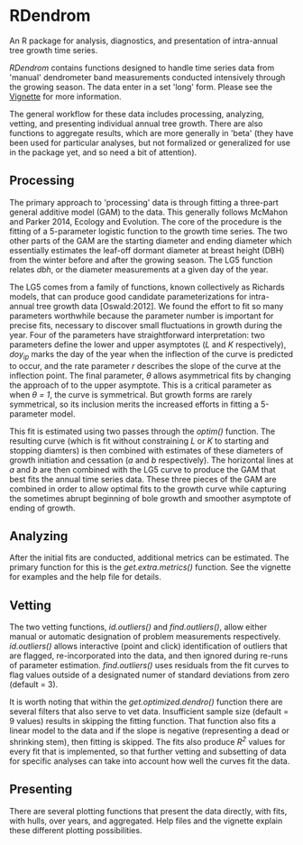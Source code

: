 # RDendrom
An R package for analysis, diagnostics, and presentation of intra-annual tree growth time series.

*RDendrom* contains functions designed to handle time series data from 'manual' dendrometer band measurements conducted intensively through the growing season. The data enter in a set 'long' form. Please see the [Vignette](vignettes/RDendrom_vignette.html) for more information.

The general workflow for these data includes processing, analyzing, vetting, and presenting individual annual tree growth. There are also functions to aggregate results, which are more generally in 'beta' (they have been used for particular analyses, but not formalized or generalized for use in the package yet, and so need a bit of attention).

## Processing

The primary approach to 'processing' data is through fitting a three-part general additive model (GAM) to the data. This generally follows McMahon and Parker 2014, Ecology and Evolution. The core of the procedure is the fitting of a 5-parameter logistic function to the growth time series. The two other parts of the GAM are the starting diameter and ending diameter which essentially estimates the leaf-off dormant diameter at breast height (DBH) from the winter before and after the growing season. The LG5 function relates *dbh*, or the diameter measurements at a given day of the year.  

The LG5 comes from a family of functions, known collectively
as Richards models, that can produce good candidate parameterizations for intra-
annual tree growth data [Oswald:2012]. We found the effort to fit so many parameters worthwhile
because the parameter number is important for precise fits, necessary to
discover small fluctuations in growth during the year.  Four of the parameters
have straightforward interpretation: two parameters define the lower and upper
asymptotes (*L* and *K* respectively), *doy<sub>ip</sub>* marks the day of the year
when the inflection of the curve is predicted to occur, and the rate parameter
*r* describes the slope of the curve at the inflection point. The final
parameter, *&theta;* allows asymmetrical fits by changing the approach of to
the upper asymptote. This is a critical parameter as when *&theta; = 1*, the
curve is symmetrical. But growth forms are rarely symmetrical,  so its
inclusion merits the increased efforts in fitting a 5-parameter model.  

This fit is estimated using two passes through the *optim()* function.  The resulting curve (which is fit without constraining *L* or *K* to starting and stopping diamters) is then combined with estimates of these diameters of growth initiation and cessation (*a* and *b* respectively). The horizontal lines at *a* and *b* are then combined with the LG5 curve to produce the GAM that best fits the annual time series data. These three pieces of the GAM are combined in order to allow optimal fits to the growth curve while capturing the sometimes abrupt beginning of bole growth and smoother asymptote of ending of growth. 

## Analyzing

After the initial fits are conducted, additional metrics can be estimated. The primary function for this is the *get.extra.metrics()* function. See the vignette for examples and the help file for details.

## Vetting

The two vetting functions, *id.outliers()* and *find.outliers()*, allow either manual or automatic designation of problem measurements respectively. *id.outliers()* allows interactive (point and click) identification of outliers that are flagged, re-incorporated into the data, and then ignored during re-runs of parameter estimation. *find.outliers()* uses residuals from the fit curves to flag values outside of a designated numer of standard deviations from zero (default = 3). 

It is worth noting that within the *get.optimized.dendro()* function there are several filters that also serve to vet data. Insufficient sample size (default = 9 values) results in skipping the fitting function. That function also fits a linear model to the data and if the slope is negative (representing a dead or shrinking stem), then fitting is skipped. The fits also produce *R<sup>2</sup>* values for every fit that is implemented, so that further vetting and subsetting of data for specific analyses can take into account how well the curves fit the data.

## Presenting

There are several plotting functions that present the data directly, with fits, with hulls, over years, and aggregated. Help files and the vignette explain these different plotting possibilities.
